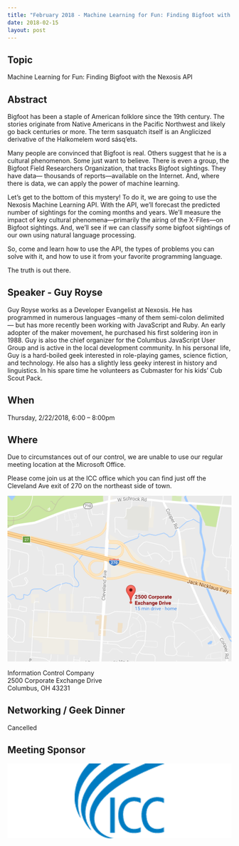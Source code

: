 ```yaml
---
title: "February 2018 - Machine Learning for Fun: Finding Bigfoot with the Nexosis API"
date: 2018-02-15
layout: post
---
```


## Topic

Machine Learning for Fun: Finding Bigfoot with the Nexosis API

## Abstract

Bigfoot has been a staple of American folklore since the 19th century. The stories originate from Native Americans in the Pacific Northwest and likely go back centuries or more. The term sasquatch itself is an Anglicized derivative of the Halkomelem word sásq’ets.

Many people are convinced that Bigfoot is real. Others suggest that he is a cultural phenomenon. Some just want to believe. There is even a group, the Bigfoot Field Researchers Organization, that tracks Bigfoot sightings. They have data— thousands of reports—available on the Internet. And, where there is data, we can apply the power of machine learning.

Let’s get to the bottom of this mystery! To do it, we are going to use the Nexosis Machine Learning API. With the API, we’ll forecast the predicted number of sightings for the coming months and years. We’ll measure the impact of key cultural phenomena—primarily the airing of the X-Files—on Bigfoot sightings. And, we’ll see if we can classify some bigfoot sightings of our own using natural language processing.

So, come and learn how to use the API, the types of problems you can solve with it, and how to use it from your favorite programming language.

The truth is out there.

## Speaker - Guy Royse

Guy Royse works as a Developer Evangelist at Nexosis. He has programmed in numerous languages –many of them semi-colon delimited — but has more recently been working with JavaScript and Ruby. An early adopter of the maker movement, he purchased his first soldering iron in 1988. Guy is also the chief organizer for the Columbus JavaScript User Group and is active in the local development community.   In his personal life, Guy is a hard-boiled geek interested in role-playing games, science fiction, and technology. He also has a slightly less geeky interest in history and linguistics. In his spare time he volunteers as Cubmaster for his kids’ Cub Scout Pack.

## When

Thursday, 2/22/2018, 6:00 – 8:00pm

## Where

Due to circumstances out of our control, we are unable to use our regular meeting location at the Microsoft Office.

Please come join us at the ICC office which you can find just off the Cleveland Ave exit of 270 on the northeast side of town.

<a href="https://www.google.com/maps/place/2500+Corporate+Exchange+Dr,+Columbus,+OH+43231/"><img src="/images/maps/icc.png" alt="Google Map of 2500 Corporate Exchange Dr, Columbus, OH 43231"></a>

Information Control Company<br/>
2500 Corporate Exchange Drive<br/>
Columbus, OH 43231

## Networking / Geek Dinner

Cancelled

## Meeting Sponsor

[![ICC](/images/sponsors/icc_large.png)](https://www.icctechnology.com/)
